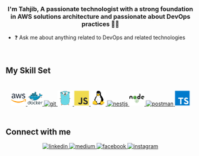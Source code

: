 ### <div align="center">I'm Tahjib, A passionate technologist with a strong foundation in AWS solutions architecture and passionate about DevOps practices 👨‍💻</div>  

- ❓ Ask me about anything related to DevOps and related technologies

<br/>

## My Skill Set

<div align="center">
  <div style="margin: 0 auto; width: fit-content; padding: 10px;">
    <p>
      <a href="https://aws.amazon.com" target="_blank" rel="noreferrer" style="margin: 0 auto;">
        <img src="https://raw.githubusercontent.com/devicons/devicon/master/icons/amazonwebservices/amazonwebservices-original-wordmark.svg" alt="aws" width="40" height="40"/>
      </a>
      <a href="https://www.docker.com/" target="_blank" rel="noreferrer" style="margin: 0 auto;">
        <img src="https://raw.githubusercontent.com/devicons/devicon/master/icons/docker/docker-original-wordmark.svg" alt="docker" width="40" height="40"/>
      </a>
      <a href="https://git-scm.com/" target="_blank" rel="noreferrer" style="margin: 0 auto;">
        <img src="https://www.vectorlogo.zone/logos/git-scm/git-scm-icon.svg" alt="git" width="40" height="40"/>
      </a>
      <a href="https://golang.org" target="_blank" rel="noreferrer" style="margin: 0 auto;">
        <img src="https://raw.githubusercontent.com/devicons/devicon/master/icons/go/go-original.svg" alt="go" width="40" height="40"/>
      </a>
      <a href="https://developer.mozilla.org/en-US/docs/Web/JavaScript" target="_blank" rel="noreferrer" style="margin: 0 auto;">
        <img src="https://raw.githubusercontent.com/devicons/devicon/master/icons/javascript/javascript-original.svg" alt="javascript" width="40" height="40"/>
      </a>
      <a href="https://www.linux.org/" target="_blank" rel="noreferrer" style="margin: 0 auto;">
        <img src="https://raw.githubusercontent.com/devicons/devicon/master/icons/linux/linux-original.svg" alt="linux" width="40" height="40"/>
      </a>
      <a href="https://nestjs.com/" target="_blank" rel="noreferrer" style="margin: 0 auto;">
        <img src="https://profilinator.rishav.dev/skills-assets/nestjs.svg" alt="nestjs" width="40" height="40"/>
      </a>
      <a href="https://nodejs.org" target="_blank" rel="noreferrer" style="margin: 0 auto;">
        <img src="https://raw.githubusercontent.com/devicons/devicon/master/icons/nodejs/nodejs-original-wordmark.svg" alt="nodejs" width="40" height="40"/>
      </a>
      <a href="https://postman.com" target="_blank" rel="noreferrer" style="margin: 0 auto;">
        <img src="https://www.vectorlogo.zone/logos/getpostman/getpostman-icon.svg" alt="postman" width="40" height="40"/>
      </a>
      <a href="https://www.typescriptlang.org/" target="_blank" rel="noreferrer" style="margin: 0 auto;">
        <img src="https://raw.githubusercontent.com/devicons/devicon/master/icons/typescript/typescript-original.svg" alt="typescript" width="40" height="40"/>
      </a>
    </p>
  </div>
</div>

## Connect with me

<div align="center">
  <a href="https://linkedin.com/in/https://www.linkedin.com/in/tahjib-alam-183229183/" target="_blank">
    <img src=https://img.shields.io/badge/linkedin-%231E77B5.svg?&style=for-the-badge&logo=linkedin&logoColor=white alt=linkedin style="margin-bottom: 5px;" />
  </a>
  <a href="https://medium.com/https://medium.com/@mdtahjib75" target="_blank">
    <img src=https://img.shields.io/badge/medium-%23292929.svg?&style=for-the-badge&logo=medium&logoColor=white alt=medium style="margin-bottom: 5px;" />
  </a>
  <a href="https://www.facebook.com/https://www.facebook.com/Md.tahjib/" target="_blank">
    <img src=https://img.shields.io/badge/facebook-%232E87FB.svg?&style=for-the-badge&logo=facebook&logoColor=white alt=facebook style="margin-bottom: 5px;" />
  </a>
  <a href="https://instagram.com/https://www.instagram.com/tahjib_nil?igsh=MXI0MHJoMnUxcXd6ZQ==" target="_blank">
    <img src=https://img.shields.io/badge/instagram-%23000000.svg?&style=for-the-badge&logo=instagram&logoColor=white alt=instagram style="margin-bottom: 5px;" />
  </a>
</div>

<br/>
